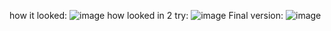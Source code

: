 how it looked:
![image](https://github.com/user-attachments/assets/ad5b147d-9901-41ad-8a26-cea20aba2757)
how looked in 2 try:
![image](https://github.com/user-attachments/assets/2342f9b0-f2d8-442d-9257-5a3e8cfa4bb4)
Final version:
![image](https://github.com/user-attachments/assets/37d29915-c563-4d9c-9630-fbbd8e2a8885)
